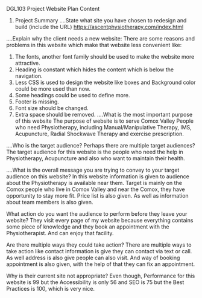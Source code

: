  DGL103
Project Website Plan Content

1. Project Summary
....State what site you have chosen to redesign and build (include the URL)
https://ascentphysiotherapy.com/index.html

....Explain why the client needs a new website:
There are some reasons and problems in this website which make that website less convenient like:
1. The fonts, another font family should be used to make the website more attractive.
2. Heading is constant which hides the content which is below the navigation.
3. Less CSS is used to design the website like boxes and Background color could be more used than now.
4. Some headings could be used to define more.
5. Footer is missing.
6. Font size should be changed.
7. Extra space should be removed.
....What is the most important purpose of this website
The purpose of website is to serve Comox Valley People who need Physiotherapy, including Manual/Manipulative Therapy, IMS, Acupuncture, Radial Shockwave Therapy and exercise prescription.

....Who is the target audience? Perhaps there are multiple target audiences?
The target audience for this website is the people who need the help in Physiotherapy, Acupuncture and also who want to maintain their health.
 
....What is the overall message you are trying to convey to your target audience on this website?
In this website information is given to audience about the Physiotherapy is available near them. Target is mainly on the Comox people who live in Comox Valley and near the Comox, they have opportunity to stay more fit. Price list is also given. As well as information about team members is also given.

What action do you want the audience to perform before they leave your website?
They visit every page of my website because everything contains some piece of knowledge and they book an appointment with the Physiotherapist. And can enjoy that facility.

 Are there multiple ways they could take action? 
There are multiple ways to take action like contact information is give they can contact via text or call. As well address is also give people can also visit. And way of booking appointment is also given, with the help of that they can fix an appointment.

Why is their current site not appropriate?
Even though, Performance for this website is 99 but the Accessibility is only 56 and SEO is 75 but the Best Practices is 100, which is very nice. 
